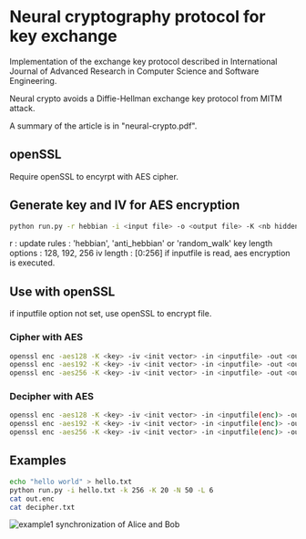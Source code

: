 # Neural cryptography protocol for key exchange

Implementation of the exchange key protocol described in International Journal of Advanced Research in
Computer Science and Software Engineering.

Neural crypto avoids a Diffie-Hellman exchange key protocol from MITM attack.

A summary of the article is in "neural-crypto.pdf".

## openSSL
Require openSSL to encyrpt with AES cipher.

## Generate key and IV for AES encryption
```bash
python run.py -r hebbian -i <input file> -o <output file> -K <nb hidden neurons> -N <nb input neurons> -L <range of weight> -k <key length> -v <iv length>
```
r : update rules : 'hebbian', 'anti_hebbian' or 'random_walk'
key length options : 128, 192, 256
iv length : [0:256]
if inputfile is read, aes encryption is executed.

## Use with openSSL
if inputfile option not set, use openSSL to encrypt file.
### Cipher with AES
```bash
openssl enc -aes128 -K <key> -iv <init vector> -in <inputfile> -out <outputfile>
openssl enc -aes192 -K <key> -iv <init vector> -in <inputfile> -out <outputfile>
openssl enc -aes256 -K <key> -iv <init vector> -in <inputfile> -out <outputfile>
```
### Decipher with AES
```bash
openssl enc -aes128 -K <key> -iv <init vector> -in <inputfile(enc)> -out <outputfile> -d
openssl enc -aes192 -K <key> -iv <init vector> -in <inputfile(enc)> -out <outputfile> -d
openssl enc -aes256 -K <key> -iv <init vector> -in <inputfile(enc)> -out <outputfile> -d
```
## Examples
```bash
echo "hello world" > hello.txt
python run.py -i hello.txt -k 256 -K 20 -N 50 -L 6
cat out.enc
cat decipher.txt
```

![example1 synchronization of Alice and Bob](https://github.com/exced/neural-crypto/extras/1.png)
